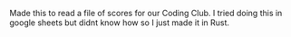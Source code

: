 Made this to read a file of scores for our Coding Club. I tried doing this in google sheets but didnt know how so I just made it in Rust.
